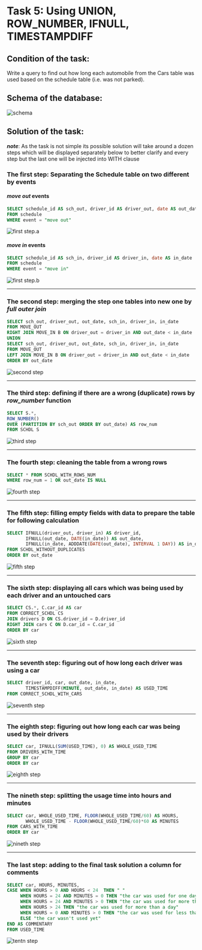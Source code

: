 # Task 5: Using UNION, ROW_NUMBER, IFNULL, TIMESTAMPDIFF

## Condition of the task:
Write a query to find out how long each automobile from the Cars table was used based on the schedule table (i.e. was not parked).

## Schema of the database:
![schema](Sourses/Schema.png) 

## Solution of the task:
***note***: As the task is not simple its possible solution will take around a dozen steps which will be displayed separately below to better clarify and every step but the last one will be injected into WITH clause

### The first step: Separating the Schedule table on two different by events 

#### ***move out*** events  

```SQL
SELECT schedule_id AS sch_out, driver_id AS driver_out, date AS out_date 
FROM schedule
WHERE event = "move out"
```

![first step.a](Sourses/Task5.1.png)

#### ***move in*** events 

```SQL
SELECT schedule_id AS sch_in, driver_id AS driver_in, date AS in_date 
FROM schedule
WHERE event = "move in"
```

![first step.b](Sourses/Task5.2.png)

___

### The second step: merging the step one tables into new one by ***full outer join*** 

```SQL
SELECT sch_out, driver_out, out_date, sch_in, driver_in, in_date
FROM MOVE_OUT
RIGHT JOIN MOVE_IN B ON driver_out = driver_in AND out_date < in_date
UNION
SELECT sch_out, driver_out, out_date, sch_in, driver_in, in_date
FROM MOVE_OUT
LEFT JOIN MOVE_IN B ON driver_out = driver_in AND out_date < in_date 
ORDER BY out_date
```

![second step](Sourses/Task5.3.png)

___

### The third step: defining if there are a wrong (duplicate) rows by ***row_number*** function 

```SQL
SELECT S.*,
ROW_NUMBER() 
OVER (PARTITION BY sch_out ORDER BY out_date) AS row_num
FROM SCHDL S
```

![third step](Sourses/Task5.4.png)

___

### The fourth step: cleaning the table from a wrong rows

```SQL
SELECT * FROM SCHDL_WITH_ROWS_NUM
WHERE row_num = 1 OR out_date IS NULL
```

![fourth step](Sourses/Task5.5.png)

___

### The fifth step: filling empty fields with data to prepare the table for following calculation   

```SQL
SELECT IFNULL(driver_out, driver_in) AS driver_id, 
       IFNULL(out_date, DATE(in_date)) AS out_date, 
       IFNULL(in_date, ADDDATE(DATE(out_date), INTERVAL 1 DAY)) AS in_date 
FROM SCHDL_WITHOUT_DUPLICATES
ORDER BY out_date
```

![fifth step](Sourses/Task5.6.png)

___

### The sixth step: displaying all cars which was being used by each driver and an untouched cars   

```SQL
SELECT CS.*, C.car_id AS car
FROM CORRECT_SCHDL CS
JOIN drivers D ON CS.driver_id = D.driver_id
RIGHT JOIN cars C ON D.car_id = C.car_id
ORDER BY car
```

![sixth step](Sourses/Task5.7.png)

___

### The seventh step: figuring out of how long each driver was using a car   

```SQL
SELECT driver_id, car, out_date, in_date, 
       TIMESTAMPDIFF(MINUTE, out_date, in_date) AS USED_TIME
FROM CORRECT_SCHDL_WITH_CARS
```

![seventh step](Sourses/Task5.8.png)

___

### The eighth step: figuring out how long each car was being used by their drivers   

```SQL
SELECT car, IFNULL(SUM(USED_TIME), 0) AS WHOLE_USED_TIME 
FROM DRIVERS_WITH_TIME
GROUP BY car
ORDER BY car
```

![eighth step](Sourses/Task5.9.png)

___

### The nineth step: splitting the usage time into hours and minutes   

```SQL
SELECT car, WHOLE_USED_TIME, FLOOR(WHOLE_USED_TIME/60) AS HOURS, 
       WHOLE_USED_TIME - FLOOR(WHOLE_USED_TIME/60)*60 AS MINUTES
FROM CARS_WITH_TIME
ORDER BY car
```

![nineth step](Sourses/Task5.10.png)

___

### The last step: adding to the final task solution a column for comments   

```SQL
SELECT car, HOURS, MINUTES,
CASE WHEN HOURS > 0 AND HOURS < 24  THEN " "
     WHEN HOURS = 24 AND MINUTES = 0 THEN "the car was used for one day"
     WHEN HOURS = 24 AND MINUTES > 0 THEN "the car was used for more than a day"
     WHEN HOURS > 24 THEN "the car was used for more than a day"
     WHEN HOURS = 0 AND MINUTES > 0 THEN "the car was used for less than an hour"
     ELSE "the car wasn't used yet"
END AS COMMENTARY 
FROM USED_TIME
```

![tentn step](Sourses/Task5.11.png)
